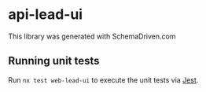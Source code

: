 
# api-lead-ui

This library was generated with SchemaDriven.com

## Running unit tests

Run `nx test web-lead-ui` to execute the unit tests via [Jest](https://jestjs.io).

